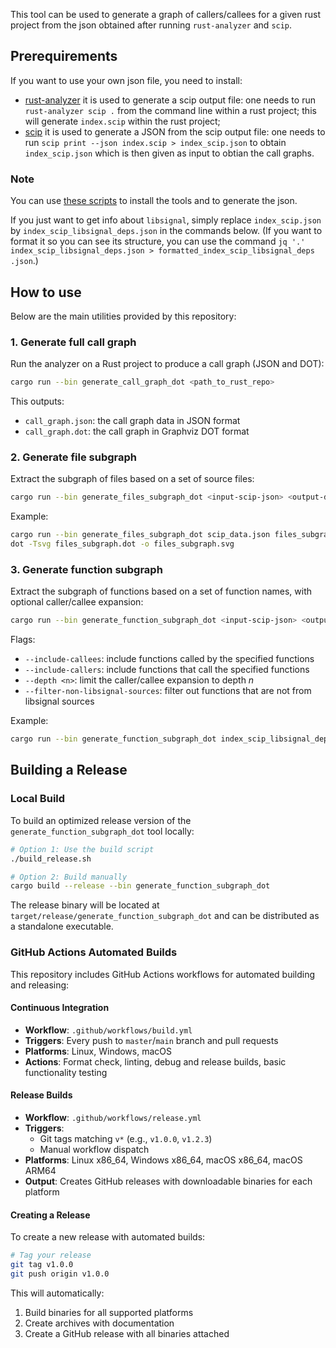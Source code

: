 This tool can be used to generate a graph of callers/callees for a given rust project from the json obtained after running `rust-analyzer` and `scip`. 

## Prerequirements

If you want to use your own json file, you need to install:

- [rust-analyzer](https://rust-analyzer.github.io/book/installation.html) it is used to generate a scip output file: one needs to run `rust-analyzer scip .` from the command line within a rust project; this will generate `index.scip` within the rust project; 
- [scip](https://github.com/sourcegraph/scip) it is used to generate a JSON from the scip output file: one needs to run `scip print --json index.scip > index_scip.json` to obtain `index_scip.json` which is then given as input to obtian the call graphs.

### Note
You can use [these scripts](https://github.com/Beneficial-AI-Foundation/installers_for_various_tools) to install the tools and to generate the json.

If you just want to get info about `libsignal`, simply replace `index_scip.json` by `index_scip_libsignal_deps.json` in the commands below. (If you want to format it so you can see its structure, you can use the command `jq '.' index_scip_libsignal_deps.json > formatted_index_scip_libsignal_deps
.json`.)

## How to use

Below are the main utilities provided by this repository:

### 1. Generate full call graph

Run the analyzer on a Rust project to produce a call graph (JSON and DOT):

```bash
cargo run --bin generate_call_graph_dot <path_to_rust_repo>
```

This outputs:

- `call_graph.json`: the call graph data in JSON format
- `call_graph.dot`: the call graph in Graphviz DOT format

### 2. Generate file subgraph

Extract the subgraph of files based on a set of source files:

```bash
cargo run --bin generate_files_subgraph_dot <input-scip-json> <output-dot-file> <file-path1> [<file-path2> ...]
```

Example:

```bash
cargo run --bin generate_files_subgraph_dot scip_data.json files_subgraph.dot src/lib.rs src/main.rs
dot -Tsvg files_subgraph.dot -o files_subgraph.svg
```

### 3. Generate function subgraph

Extract the subgraph of functions based on a set of function names, with optional caller/callee expansion:

```bash
cargo run --bin generate_function_subgraph_dot <input-scip-json> <output-dot-file> <function-name1> [<function-name2> ...] [--include-callees] [--include-callers] [--depth <n>] [--filter-non-libsignal-sources]
```

Flags:

- `--include-callees`: include functions called by the specified functions
- `--include-callers`: include functions that call the specified functions
- `--depth <n>`: limit the caller/callee expansion to depth _n_
- `--filter-non-libsignal-sources`: filter out functions that are not from libsignal sources

Example:

```bash
cargo run --bin generate_function_subgraph_dot index_scip_libsignal_deps.json reduce3.dot "rust-analyzer cargo curve25519-dalek 4.1.3 backend/serial/u64/field/impl#[FieldElement51]reduce()" --include-callers --depth 3
```

## Building a Release

### Local Build

To build an optimized release version of the `generate_function_subgraph_dot` tool locally:

```bash
# Option 1: Use the build script
./build_release.sh

# Option 2: Build manually
cargo build --release --bin generate_function_subgraph_dot
```

The release binary will be located at `target/release/generate_function_subgraph_dot` and can be distributed as a standalone executable.

### GitHub Actions Automated Builds

This repository includes GitHub Actions workflows for automated building and releasing:

#### Continuous Integration

- **Workflow**: `.github/workflows/build.yml`
- **Triggers**: Every push to `master`/`main` branch and pull requests
- **Platforms**: Linux, Windows, macOS
- **Actions**: Format check, linting, debug and release builds, basic functionality testing

#### Release Builds

- **Workflow**: `.github/workflows/release.yml`
- **Triggers**:
  - Git tags matching `v*` (e.g., `v1.0.0`, `v1.2.3`)
  - Manual workflow dispatch
- **Platforms**: Linux x86_64, Windows x86_64, macOS x86_64, macOS ARM64
- **Output**: Creates GitHub releases with downloadable binaries for each platform

#### Creating a Release

To create a new release with automated builds:

```bash
# Tag your release
git tag v1.0.0
git push origin v1.0.0
```

This will automatically:

1. Build binaries for all supported platforms
2. Create archives with documentation
3. Create a GitHub release with all binaries attached
